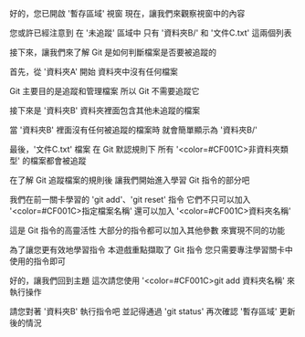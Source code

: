 好的，您已開啟 '暫存區域' 視窗
現在，讓我們來觀察視窗中的內容

您或許已經注意到
在 '未追蹤' 區域中
只有 '資料夾B/' 和 '文件C.txt' 這兩個列表

接下來，讓我們來了解
Git 是如何判斷檔案是否要被追蹤的

首先，從 '資料夾A' 開始
資料夾中沒有任何檔案

Git 主要目的是追蹤和管理檔案
所以 Git 不需要追蹤它

接下來是 '資料夾B'
資料夾裡面包含其他未追蹤的檔案

當 '資料夾B' 裡面沒有任何被追蹤的檔案時
就會簡單顯示為 '資料夾B/'

最後，'文件C.txt' 檔案
在 Git 默認規則下
所有 '<color=#CF001C>非資料夾類型</color>' 的檔案都會被追蹤

在了解 Git 追蹤檔案的規則後
讓我們開始進入學習 Git 指令的部分吧

我們在前一關卡學習的 'git add'、'git reset' 指令
它們不只可以加入 '<color=#CF001C>指定檔案名稱</color>'
還可以加入 '<color=#CF001C>資料夾名稱</color>'

這是 Git 指令的高靈活性
大部分的指令都可以加入其他參數
來實現不同的功能

為了讓您更有效地學習指令
本遊戲重點擷取了 Git 指令
您只需要專注學習關卡中使用的指令即可

好的，讓我們回到主題
這次請您使用 '<color=#CF001C>git add 資料夾名稱</color>' 來執行操作

請您對著 '資料夾B' 執行指令吧
並記得通過 'git status' 
再次確認 '暫存區域' 更新後的情況